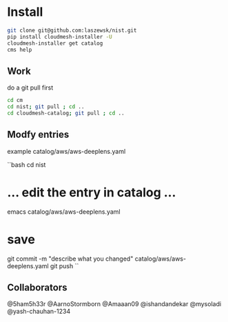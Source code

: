 # Install


```bash
git clone git@github.com:laszewsk/nist.git
pip install cloudmesh-installer -U
cloudmesh-installer get catalog
cms help
```

## Work

do a git pull first

```bash
cd cm
cd nist; git pull ; cd ..
cd cloudmesh-catalog; git pull ; cd ..
```

## Modfy entries

example catalog/aws/aws-deeplens.yaml

``bash
cd nist
# ... edit the entry in catalog ...
emacs catalog/aws/aws-deeplens.yaml
# save
git commit -m "describe what you changed" catalog/aws/aws-deeplens.yaml
git push
``

## Collaborators


@5ham5h33r
@AarnoStormborn
@Amaaan09
@ishandandekar
@mysoladi
@yash-chauhan-1234
